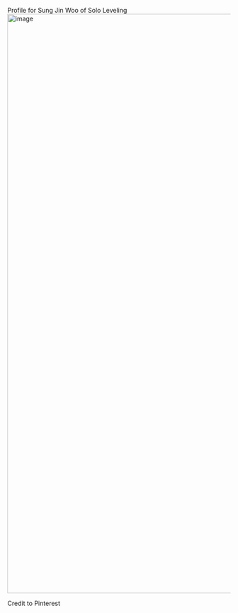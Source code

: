 Profile for Sung Jin Woo of Solo Leveling
<img width="736" height="1308" alt="image" src="https://github.com/user-attachments/assets/af27a54a-e490-4d65-a8e8-46ab3504ce9a" />

Credit to Pinterest
